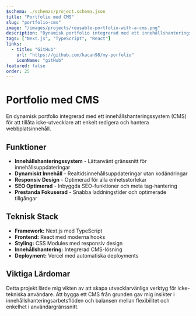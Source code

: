 ```yaml
---
$schema: ./schemas/project.schema.json
title: "Portfolio med CMS"
slug: "portfolio-cms"
image: "/images/projects/reusable-portfolio-with-a-cms.png"
description: "Dynamisk portfolio integrerad med ett innehållshanteringssystem för enkla innehållsuppdateringar av icke-utvecklare."
tags: ["Next.js", "TypeScript", "React"]
links:
  - title: "GitHub"
    url: "https://github.com/kacan98/my-porfolio"
    iconName: "gitHub"
featured: false
order: 25
---
```


# Portfolio med CMS

En dynamisk portfolio integrerad med ett innehållshanteringssystem (CMS) för att tillåta icke-utvecklare att enkelt redigera och hantera webbplatsinnehåll.

## Funktioner

- **Innehållshanteringssystem** - Lättanvänt gränssnitt för innehållsuppdateringar
- **Dynamiskt Innehåll** - Realtidsinnehållsuppdateringar utan kodändringar
- **Responsiv Design** - Optimerad för alla enhetsstorlekar
- **SEO Optimerad** - Inbyggda SEO-funktioner och meta tag-hantering
- **Prestanda Fokuserad** - Snabba laddningstider och optimerade tillgångar

## Teknisk Stack

- **Framework:** Next.js med TypeScript
- **Frontend:** React med moderna hooks
- **Styling:** CSS Modules med responsiv design
- **Innehållshantering:** Integrerad CMS-lösning
- **Deployment:** Vercel med automatiska deployments

## Viktiga Lärdomar

Detta projekt lärde mig vikten av att skapa utvecklarvänliga verktyg för icke-tekniska användare. Att bygga ett CMS från grunden gav mig insikter i innehållshanteringsarbetsflöden och balansen mellan flexibilitet och enkelhet i användargränssnitt.